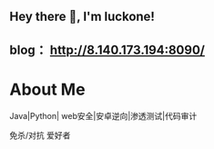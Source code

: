 ## Hey there 👋, I'm luckone!
## blog： http://8.140.173.194:8090/




# About Me
Java|Python|
web安全|安卓逆向|渗透测试|代码审计

免杀/对抗 爱好者
